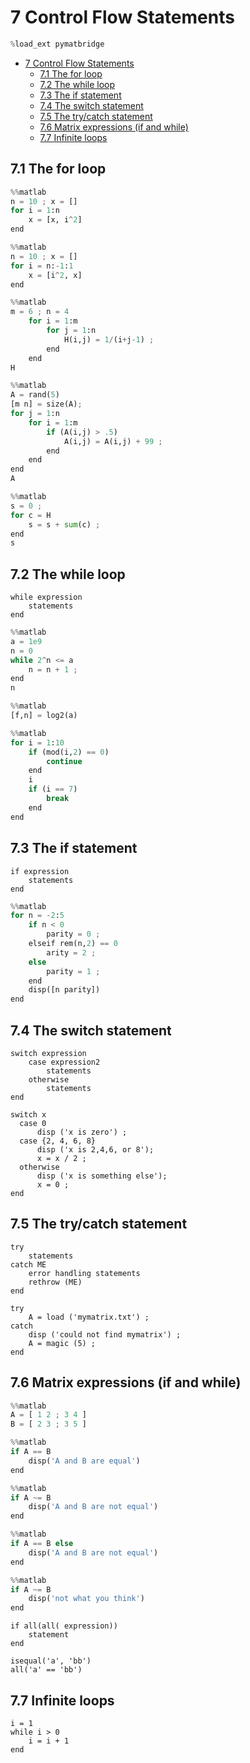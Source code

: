 
# 7 Control Flow Statements


```python
%load_ext pymatbridge
```


<!-- toc orderedList:0 depthFrom:1 depthTo:6 -->

* [7 Control Flow Statements](#7-control-flow-statements)
  * [7.1 The for loop](#71-the-for-loop)
  * [7.2 The while loop](#72-the-while-loop)
  * [7.3 The if statement](#73-the-if-statement)
  * [7.4 The switch statement](#74-the-switch-statement)
  * [7.5 The try/catch statement](#75-the-trycatch-statement)
  * [7.6 Matrix expressions (if and while)](#76-matrix-expressions-if-and-while)
  * [7.7 Infinite loops](#77-infinite-loops)

<!-- tocstop -->


## 7.1 The for loop


```python
%%matlab
n = 10 ; x = []
for i = 1:n
    x = [x, i^2]
end
```


```python
%%matlab
n = 10 ; x = []
for i = n:-1:1
    x = [i^2, x]
end
```


```python
%%matlab
m = 6 ; n = 4
    for i = 1:m
        for j = 1:n
            H(i,j) = 1/(i+j-1) ;
        end
    end
H
```


```python
%%matlab
A = rand(5)
[m n] = size(A);
for j = 1:n
    for i = 1:m
        if (A(i,j) > .5)
            A(i,j) = A(i,j) + 99 ;
        end
    end
end
A
```


```python
%%matlab
s = 0 ;
for c = H
    s = s + sum(c) ;
end
s
```

## 7.2 The while loop

```
while expression    
    statements    
end
```


```python
%%matlab
a = 1e9
n = 0
while 2^n <= a
    n = n + 1 ;
end
n
```


```python
%%matlab
[f,n] = log2(a)
```


```python
%%matlab
for i = 1:10
    if (mod(i,2) == 0)
        continue
    end
    i
    if (i == 7)
        break
    end
end
```

## 7.3 The if statement

```
if expression
    statements
end
```


```python
%%matlab
for n = -2:5
    if n < 0
        parity = 0 ;
    elseif rem(n,2) == 0
        arity = 2 ;
    else
        parity = 1 ;
    end
    disp([n parity])
end
```

## 7.4 The switch statement

```
switch expression
    case expression2
        statements
    otherwise
        statements
end
```

```
switch x
  case 0
      disp ('x is zero') ;
  case {2, 4, 6, 8}
      disp ('x is 2,4,6, or 8');
      x = x / 2 ;
  otherwise
      disp ('x is something else');
      x = 0 ;
end
```

## 7.5 The try/catch statement

```
try
    statements
catch ME
    error handling statements
    rethrow (ME)
end
```

```
try
    A = load ('mymatrix.txt') ;
catch
    disp ('could not find mymatrix') ;
    A = magic (5) ;
end
```

## 7.6 Matrix expressions (if and while)


```python
%%matlab
A = [ 1 2 ; 3 4 ]
B = [ 2 3 ; 3 5 ]
```


```python
%%matlab
if A == B
    disp('A and B are equal')
end
```


```python
%%matlab
if A ~= B
    disp('A and B are not equal')
end
```


```python
%%matlab
if A == B else
    disp('A and B are not equal')
end
```


```python
%%matlab
if A ~= B
    disp('not what you think')
end
```

```
if all(all( expression))
    statement
end
```

```
isequal('a', 'bb')
all('a' == 'bb')
```

## 7.7 Infinite loops

```
i = 1
while i > 0
    i = i + 1
end
```


```python

```
